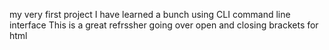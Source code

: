 my very first project
I have learned a bunch using CLI command line interface 
This is a great refrssher going over  open and closing brackets for html                